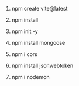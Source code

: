 1. npm create vite@latest
2. npm install


1. npm init -y
2. npm install mongoose
3. npm i cors
4. npm install jsonwebtoken
5. npm i nodemon
